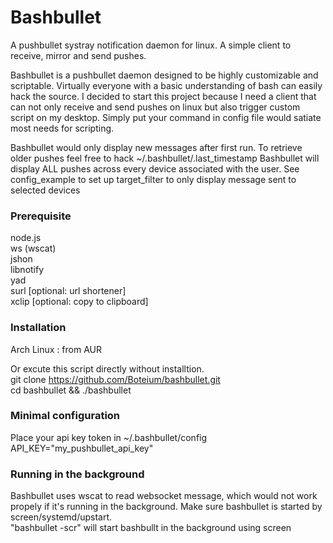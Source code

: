 Bashbullet  
===================================  
 A pushbullet systray notification daemon for linux. A simple client to receive, mirror and send pushes.  
   
 Bashbullet is a pushbullet daemon designed to be highly customizable and scriptable.
 Virtually everyone with a basic understanding of bash can easily hack the source.
 I decided to start this project because I need a client that can not only receive and send pushes
 on linux but also trigger custom script on my desktop. Simply put your command 
 in config file would satiate most needs for scripting.
   
 Bashbullet would only display new messages after first run.
 To retrieve older pushes feel free to hack ~/.bashbullet/.last_timestamp
 Bashbullet will display ALL pushes across every device associated with the user.
 See config_example to set up target_filter to only display message sent to selected devices  

### Prerequisite  
 node.js  
 ws (wscat)  
 jshon  
 libnotify  
 yad  
 surl [optional: url shortener]   
 xclip [optional: copy to clipboard]

### Installation  
 Arch Linux : from AUR  
   
 Or excute this script directly without installtion.  
  git clone https://github.com/Boteium/bashbullet.git  
  cd bashbullet && ./bashbullet  

### Minimal configuration  
 Place your api key token in ~/.bashbullet/config  
  API_KEY="my_pushbullet_api_key"  

### Running in the background
 Bashbullet uses wscat to read websocket message, which would not work propely if it's
 running in the background. Make sure bashbullet is started by screen/systemd/upstart.  
 "bashbullet -scr" will start bashbullt in the background using screen  

